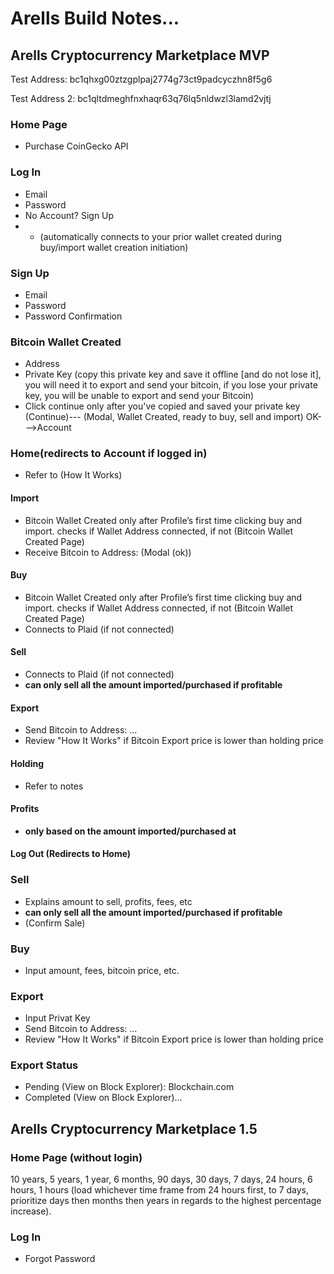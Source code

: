 # Arells Build Notes...

## Arells Cryptocurrency Marketplace MVP

Test Address: bc1qhxg00ztzgplpaj2774g73ct9padcyczhn8f5g6

Test Address 2: bc1qltdmeghfnxhaqr63q76lq5nldwzl3lamd2vjtj

### Home Page
- Purchase CoinGecko API

### Log In
- Email
- Password
- No Account? Sign Up
- - (automatically connects to your prior wallet created during buy/import wallet creation initiation)

### Sign Up
- Email
- Password
- Password Confirmation

### Bitcoin Wallet Created
- Address
- Private Key (copy this private key and save it offline [and do not lose it], you will need it to export and send your bitcoin, if you lose your private key, you will be unable to export and send your Bitcoin)
- Click continue only after you've copied and saved your private key (Continue)--- (Modal, Wallet Created, ready to buy, sell and import) OK--->Account

### Home(redirects to Account if logged in)
- Refer to (How It Works)

 #### Import
 - Bitcoin Wallet Created only after Profile’s first time clicking buy and import. checks if Wallet Address connected, if not (Bitcoin Wallet Created Page)
 - Receive Bitcoin to Address: (Modal (ok))

 #### Buy
 - Bitcoin Wallet Created only after Profile’s first time clicking buy and import. checks if Wallet Address connected, if not (Bitcoin Wallet Created Page)
 - Connects to Plaid (if not connected)

 #### Sell
 - Connects to Plaid (if not connected)
 - **can only sell all the amount imported/purchased if profitable**

 #### Export
 - Send Bitcoin to Address: ...
 - Review "How It Works" if Bitcoin Export price is lower than holding price

 #### Holding
 - Refer to notes

 #### Profits
 - **only based on the amount imported/purchased at**

 #### Log Out (Redirects to Home)

### Sell
- Explains amount to sell, profits, fees, etc
- **can only sell all the amount imported/purchased if profitable**
- (Confirm Sale)

### Buy
- Input amount, fees, bitcoin price, etc.

### Export
- Input Privat Key
- Send Bitcoin to Address: ...
- Review "How It Works" if Bitcoin Export price is lower than holding price

### Export Status
- Pending (View on Block Explorer): Blockchain.com
- Completed (View on Block Explorer)...


## Arells Cryptocurrency Marketplace 1.5

### Home Page (without login)
10 years, 5 years, 1 year, 6 months, 90 days, 30 days, 7 days, 24 hours, 6 hours, 1 hours (load whichever time frame from 24 hours first, to 7 days, prioritize days then months then years in regards to the highest percentage increase).

### Log In
- Forgot Password 
